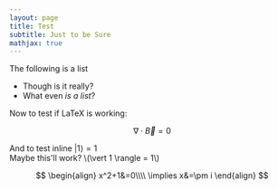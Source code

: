 ```yaml
---
layout: page
title: Test
subtitle: Just to be Sure
mathjax: true
---
```


The following is a list
- Though is it really?
- What even *is a list*?

Now to test if LaTeX is working:

$$\nabla\cdot\vec{B}=0$$

And to test inline $\vert 1 \rangle = 1$  
Maybe this'll work? \\(\vert 1 \rangle = 1\\)

$$
\begin{align}
    x^2+1&=0\\\\
    \implies x&=\pm i
\end{align}
$$
